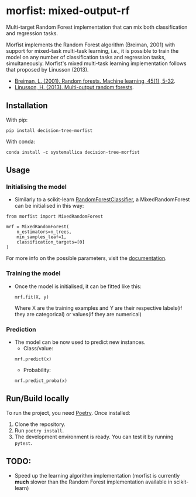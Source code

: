 # morfist: mixed-output-rf
Multi-target Random Forest implementation that can mix both classification and regression tasks.

Morfist implements the Random Forest algorithm (Breiman, 2001)
with support for mixed-task multi-task learning, i.e., it is possible to train the model on any number
of classification tasks and regression tasks, simultaneously. Morfist's mixed multi-task learning implementation follows that proposed by Linusson (2013). 

* [Breiman, L. (2001). Random forests. Machine learning, 45(1), 5-32](https://link.springer.com/article/10.1023%2FA%3A1010933404324).
* [Linusson, H. (2013). Multi-output random forests](https://pdfs.semanticscholar.org/4219/f87ed41c558d43cf78f63976cf87bcd7ebb0.pdf).

## Installation

With pip:
```
pip install decision-tree-morfist
```
With conda:
```
conda install -c systemallica decision-tree-morfist
```
## Usage

### Initialising the model

- Similarly to a scikit-learn [RandomForestClassifier](https://scikit-learn.org/stable/modules/generated/sklearn.ensemble.RandomForestClassifier.html), a MixedRandomForest can be initialised in this way:
```
from morfist import MixedRandomForest

mrf = MixedRandomForest(
    n_estimators=n_trees,
    min_samples_leaf=1,
    classification_targets=[0]
)
```

For more info on the possible parameters, visit the [documentation](https://systemallica.github.io/morfist/).

### Training the model

- Once the model is initialised, it can be fitted like this:
    ```
    mrf.fit(X, y)
    ```
    Where X are the training examples and Y are their respective labels(if they are categorical) or values(if they are numerical)

### Prediction

- The model can be now used to predict new instances.
    - Class/value:
    ```
    mrf.predict(x)
    ```
    - Probability:
    ```
    mrf.predict_proba(x)
    ``` 
 
## Run/Build locally
To run the project, you need [Poetry](https://python-poetry.org). Once installed:

1. Clone the repository.
2. Run `poetry install`.
3. The development environment is ready. You can test it by running `pytest`.

## TODO:
* Speed up the learning algorithm implementation (morfist is currently **much** slower than the Random Forest implementation available in scikit-learn) 
